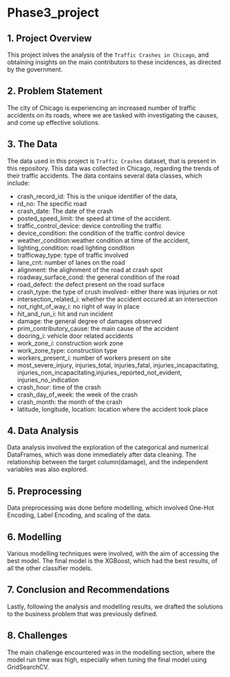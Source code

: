 # Phase3_project
## 1. Project Overview
This project inlves the analysis of the `Traffic Crashes in Chicago`, and obtaining insights on the main contributors to these incidences, as directed by the government.

## 2. Problem Statement
The city of Chicago is experiencing an increased number of traffic accidents on its roads, where we are tasked with investigating the causes, and come up effective solutions.

## 3. The Data
The data used in this project is `Traffic Crashes` dataset, that is present in this repository. This data was collected in Chicago, regarding the trends of their traffic accidents. The data contains several data classes, which include:
* crash_record_id: This is the unique identifier of the data,
* rd_no: The specific road
* crash_date: The date of the crash
* posted_speed_limit: the speed at time of the accident.
* traffic_control_device: device controlling the traffic
* device_condition: the condition of the traffic control device
* weather_condition:weather condition at time of the accident,
* lighting_condition: road lighting condition
* trafficway_type: type of traffic involved
* lane_cnt: number of lanes on the road
* alignment: the alighnment of the road at crash spot
* roadway_surface_cond: the general condition of the road
* road_defect: the defect present on the road surface
* crash_type: the type of crush involved- either there was injuries or not
* intersection_related_i: whether the accident occured at an intersection 
* not_right_of_way_i: no right of way in place
* hit_and_run_i: hit and run incident
* damage: the general degree of damages observed
* prim_contributory_cause: the main cause of the accident
* dooring_i: vehicle door related accidents
* work_zone_i: construction work zone
* work_zone_type: construction type
* workers_present_i: number of workers present on site
* most_severe_injury, injuries_total, injuries_fatal, injuries_incapacitating, injuries_non_incapacitating,injuries_reported_not_evident, injuries_no_indication
* crash_hour: time of the crash
* crash_day_of_week: the week of the crash
* crash_month: the month of the crash
* latitude, longitude, location: location where the accident took place

## 4. Data Analysis
Data analysis involved the exploration of the categorical and numerical DataFrames, which was done immediately after data cleaning. The relationship between the target column(damage), and the independent variables was also explored.

## 5. Preprocessing
Data preprocessing was done before modelling, which involved One-Hot Encoding, Label Encoding, and scaling of the data.

## 6. Modelling
Various modelling techniques were involved, with the aim of accessing the best model. The final model is the XGBoost, which had the best results, of all the other classifier models.

## 7. Conclusion and Recommendations
Lastly, following the analysis and modelling results, we drafted the solutions to the business problem that was previously defined.

## 8. Challenges 
The main challenge encountered was in the modelling section, where the model run time was high, especially when tuning the final model using GridSearchCV.